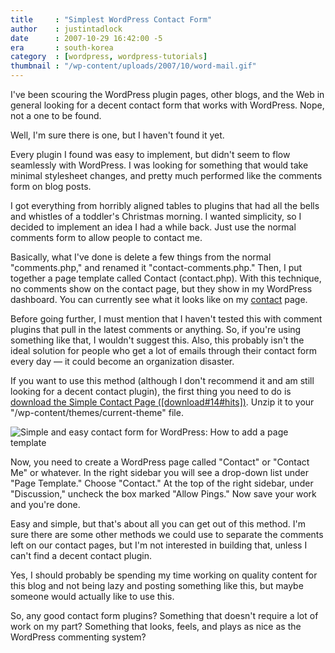```yaml
---
title     : "Simplest WordPress Contact Form"
author    : justintadlock
date      : 2007-10-29 16:42:00 -5
era       : south-korea
category  : [wordpress, wordpress-tutorials]
thumbnail : "/wp-content/uploads/2007/10/word-mail.gif"
---
```


I've been scouring the WordPress plugin pages, other blogs, and the Web in general looking for a decent contact form that works with WordPress.  Nope, not a one to be found.

Well, I'm sure there is one, but I haven't found it yet.

Every plugin I found was easy to implement, but didn't seem to flow seamlessly with WordPress.  I was looking for something that would take minimal stylesheet changes, and pretty much performed like the comments form on blog posts.

I got everything from horribly aligned tables to plugins that had all the bells and whistles of a toddler's Christmas morning.  I wanted simplicity, so I decided to implement an idea I had a while back.  Just use the normal comments form to allow people to contact me.

Basically, what I've done is delete a few things from the normal "comments.php," and renamed it "contact-comments.php."  Then, I put together a page template called Contact (contact.php).  With this technique, no comments show on the contact page, but they show in my WordPress dashboard.  You can currently see what it looks like on my <a href="http://justintadlock.com/contact" title="Contact page for justintadlock.com"> contact</a> page.

Before going further, I must mention that I haven't tested this with comment plugins that pull in the latest comments or anything.  So, if you're using something like that, I wouldn't suggest this.  Also, this probably isn't the ideal solution for people who get a lot of emails through their contact form every day &mdash; it could become an organization disaster.

If you want to use this method (although I don't recommend it and am still looking for a decent contact plugin), the first thing you need to do is <a href="http://justintadlock.com/downloads/simple-contact-page.zip" title="Simple WordPress Contact Page"> download the Simple Contact Page ([download#14#hits])</a>.  Unzip it to your "/wp-content/themes/current-theme" file.

<img class='left i100x100' src='http://justintadlock.com/wp-content/uploads/2007/10/contact-page.gif' alt='Simple and easy contact form for WordPress: How to add a page template' />

Now, you need to create a WordPress page called "Contact" or "Contact Me" or whatever.  In the right sidebar you will see a drop-down list under "Page Template."  Choose "Contact."  At the top of the right sidebar, under "Discussion," uncheck the box marked "Allow Pings."  Now save your work and you're done.

Easy and simple, but that's about all you can get out of this method.  I'm sure there are some other methods we could use to separate the comments left on our contact pages, but I'm not interested in building that, unless I can't find a decent contact plugin.

Yes, I should probably be spending my time working on quality content for this blog and not being lazy and posting something like this, but maybe someone would actually like to use this.

So, any good contact form plugins?  Something that doesn't require a lot of work on my part?  Something that looks, feels, and plays as nice as the WordPress commenting system?
